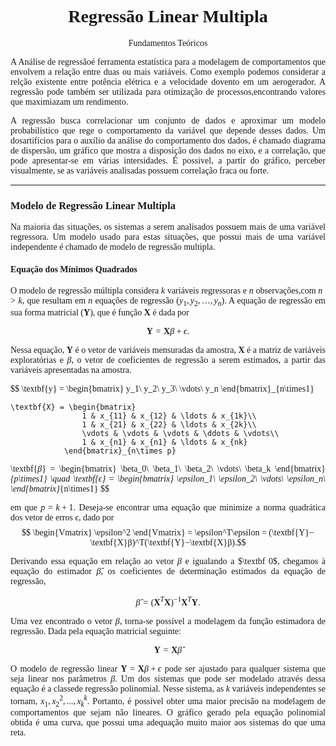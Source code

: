 <style>
    body {
        text-align: justify;
        font-family: "Times new Roman", Times, serif;
    }
</style>

<center> <h1>Regressão Linear Multipla</h1> </center>
<center> <p>Fundamentos Teóricos</p> </center>

A Análise de regressãoé ferramenta estatística para a modelagem de comportamentos que envolvem a relação entre duas ou mais variáveis. Como exemplo podemos considerar a relção existente entre potência elétrica e a velocidade dovento em um aerogerador. A regressão pode também ser utilizada para otimização de processos,encontrando valores que maximiazam um rendimento.

A regressão busca correlacionar um conjunto de dados e aproximar um modelo probabilístico  que  rege  o  comportamento  da  variável  que  depende  desses  dados. Um dosartifícios para o auxílio da análise do comportamento dos dados, é chamado diagrama de dispersão, um gráfico que mostra a disposição dos dados no eixo, e a correlação, que pode apresentar-se em várias intersidades. É possivel, a partir do gráfico, perceber visualmente, se as variáveis analisadas possuem correlação fraca ou forte.
<hr>

### **Modelo de Regressão Linear Multipla**
Na maioria das situações, os sistemas a serem analisados possuem mais de uma variável regressora.  Um modelo usado para estas situações, que possui mais de uma variável independente é chamado de modelo de regressão multipla.

#### **Equação dos Mínimos Quadrados**
O modelo de regressão múltipla considera $k$ variáveis regressoras e $n$ observações,com $n > k$, que resultam em $n$ equações de regressão $(y_1,y_2,\ldots,y_n)$. A equação de regressão em sua forma matricial $(\textbf{Y})$, que é função $\textbf{X}$ é dada por

$$\textbf{Y} = \textbf{X}\beta + \epsilon.$$

Nessa equação, $\textbf{Y}$ é o vetor de variáveis mensuradas da amostra, $\textbf{X}$ é a matriz de variáveis exploratórias e $\beta$, o vetor de coeficientes de regressão a serem estimados, a partir das variáveis apresentadas na amostra.

$$
\textbf{y} = \begin{bmatrix}
                    y_1\\
                    y_2\\
                    y_3\\
                    \vdots\\
                    y_n
                \end{bmatrix}_{n\times1}

    \textbf{X} = \begin{bmatrix}
                    1 & x_{11} & x_{12} & \ldots & x_{1k}\\
                    1 & x_{21} & x_{22} & \ldots & x_{2k}\\
                    \vdots & \vdots & \vdots & \ddots & \vdots\\
                    1 & x_{n1} & x_{n1} & \ldots & x_{nk}
                \end{bmatrix}_{n\times p}
$$
$$
    \textbf{$\beta$} = \begin{bmatrix}
                            \beta_0\\
                            \beta_1\\
                            \beta_2\\
                            \vdots\\
                            \beta_k
                        \end{bmatrix}_{p\times1} \quad
    \textbf{$\epsilon$} = \begin{bmatrix}
                                \epsilon_1\\
                                \epsilon_2\\
                                \vdots\\
                                \epsilon_n\\
                            \end{bmatrix}_{n\times1}
$$

em que $p=k+1$. Deseja-se encontrar uma equação que minimize a norma quadrática dos vetor de erros $\epsilon$, dado por
$$
\begin{Vmatrix}
    \epsilon^2
\end{Vmatrix} =  \epsilon^T\epsilon = 
    (\textbf{Y}−\textbf{X}β)^T(\textbf{Y}−\textbf{X}β).$$

Derivando essa equação em relação ao vetor $\beta$ e igualando a $\textbf 0$, chegamos à equação do estimador $\hat{\beta}$, os coeficientes de determinação estimados da equação de regressão,

$$
\hat{\beta} = (\textbf{X}^T\textbf{X})^{−1}\textbf{X}^T\textbf{Y}.
$$

Uma vez encontrado o vetor $\beta$, torna-se possível a modelagem da função estimadora de regressão. Dada pela equação matricial seguinte:

$$\textbf{Y}=\textbf{X}\hat\beta$$

O modelo de regressão linear $\textbf{Y}=\textbf{X}\beta + \epsilon$ pode ser ajustado para qualquer sistema que seja linear nos parâmetros $\beta$. Um dos sistemas que pode ser modelado através dessa equação é a classede regressão polinomial. Nesse sistema, as $k$ variáveis independentes se tornam, $x_1,x_2^2,...,x_k^k$. Portanto, é possível obter uma maior precisão na modelagem de comportamentos que sejam não lineares. O gráfico gerado pela equação polinomial obtida é uma curva, que possui uma adequação muito maior aos sistemas do que uma reta.
